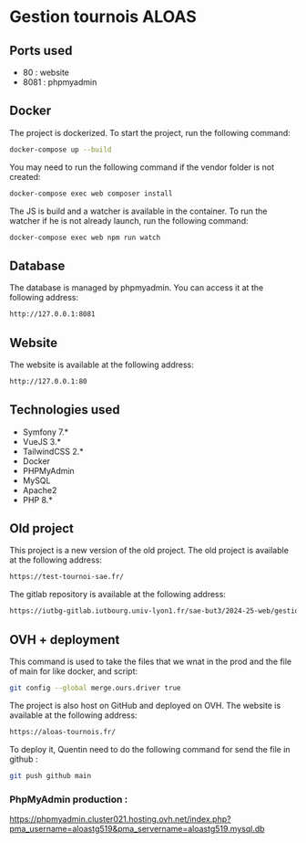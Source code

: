# Gestion tournois ALOAS

## Ports used
- 80 : website
- 8081 : phpmyadmin

## Docker
The project is dockerized. To start the project, run the following command:
```bash
docker-compose up --build
```
You may need to run the following command if the vendor folder is not created:
```bash
docker-compose exec web composer install
```

The JS is build and a watcher is available in the container. To run the watcher if he is not already launch, run the following command:
```bash
docker-compose exec web npm run watch
```

## Database
The database is managed by phpmyadmin. You can access it at the following address:
```bash
http://127.0.0.1:8081
```

## Website
The website is available at the following address:
```bash
http://127.0.0.1:80
```

## Technologies used
- Symfony 7.*
- VueJS 3.*
- TailwindCSS 2.*
- Docker
- PHPMyAdmin
- MySQL
- Apache2
- PHP 8.*

## Old project

This project is a new version of the old project. The old project is available at the following address:
```bash
https://test-tournoi-sae.fr/
```

The gitlab repository is available at the following address:
```bash
https://iutbg-gitlab.iutbourg.univ-lyon1.fr/sae-but3/2024-25-web/gestiontournois-aloas
```

## OVH + deployment 

This command is used to take the files that we wnat in the prod and the file of main for like docker, and script: 
```bash
git config --global merge.ours.driver true
```

The project is also host on GitHub and deployed on OVH. The website is available at the following address:
```bash
https://aloas-tournois.fr/
```

To deploy it, Quentin need to do the following command for send the file in github :
```bash
git push github main
```

### PhpMyAdmin production : 

https://phpmyadmin.cluster021.hosting.ovh.net/index.php?pma_username=aloastg519&pma_servername=aloastg519.mysql.db

